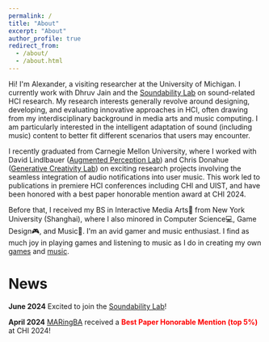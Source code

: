 ```yaml
---
permalink: /
title: "About"
excerpt: "About"
author_profile: true
redirect_from: 
  - /about/
  - /about.html
---
```


Hi! I'm Alexander, a visiting researcher at the University of Michigan. I currently work with Dhruv Jain and the [Soundability Lab](https://accessibility.eecs.umich.edu/) on sound-related HCI research. My research interests generally revolve around designing, developing, and evaluating innovative approaches in HCI, often drawing from my interdisciplinary background in media arts and music computing. I am particularly interested in the intelligent adaptation of sound (including music) content to better fit different scenarios that users may encounter.

I recently graduated from Carnegie Mellon University, where I worked with David Lindlbauer ([Augmented Perception Lab](https://augmented-perception.org/)) and Chris Donahue ([Generative Creativity Lab](https://chrisdonahue.com/)) on exciting research projects involving the seamless integration of audio notifications into user music. This work led to publications in premiere HCI conferences including CHI and UIST, and have been honored with a best paper honorable mention award at CHI 2024.

Before that, I received my BS in Interactive Media Arts🎨 from New York University (Shanghai), where I also minored in Computer Science💻, Game Design🎮, and Music🎼. I'm an avid gamer and music enthusiast. I find as much joy in playing games and listening to music as I do in creating my own [games](https://ayw0.github.io/portfolio/) and [music](https://soundcloud.com/alex-wang-796617401/sets/alexs-compositions/s-NJGasTQyLPD).

<h1>News</h1>

<strong>June 2024</strong> Excited to join the [Soundability Lab](https://accessibility.eecs.umich.edu/)!

<strong>April 2024</strong> [MARingBA](https://ayw0.github.io/publications/MARingBA/) received a <i class="fas fa-award" style="color: red;"></i> <strong style="color: red;"> Best Paper Honorable Mention (top 5%)</strong> at CHI 2024!
